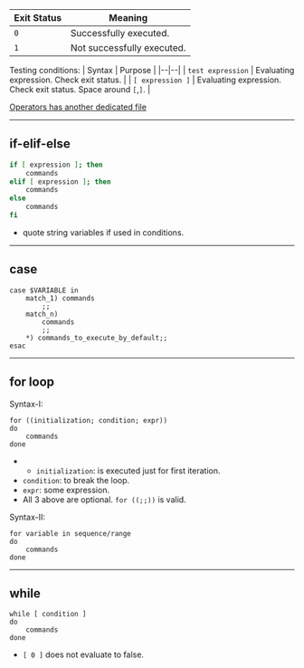 | Exit Status | Meaning |
|--|--|
| `0` | Successfully executed. |
| `1` | Not successfully executed. |

Testing conditions:
| Syntax | Purpose |
|--|--|
| `test expression` | Evaluating expression. Check exit status. |
| `[ expression ]` | Evaluating expression. Check exit status. Space around `[`,`]`. |

[Operators has another dedicated file](Operators.md)

----
## if-elif-else
```bash
if [ expression ]; then
	commands
elif [ expression ]; then
	commands
else
	commands
fi
```

- quote string variables if used in conditions.

----
## case
```
case $VARIABLE in
	match_1) commands
		;;
	match_n) 
		commands
		;;
	*) commands_to_execute_by_default;;
esac
```


----
## for loop
Syntax-I:
```
for ((initialization; condition; expr))
do
	commands
done
```
- - `initialization`: is executed just for first iteration.
- `condition`: to break the loop.
- `expr`: some expression.
- All 3 above are optional. `for ((;;))` is valid.

Syntax-II:
```
for variable in sequence/range
do
	commands
done
```

----
## while
```
while [ condition ]
do
	commands
done
```
- `[ 0 ]` does not evaluate to false.
